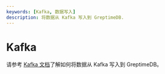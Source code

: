 ```yaml
---
keywords: [Kafka, 数据写入]
description: 将数据从 Kafka 写入到 GreptimeDB.
---
```


# Kafka

请参考 [Kafka 文档](/user-guide/ingest-data/for-observability/kafka.md)了解如何将数据从 Kafka 写入到 GreptimeDB。

